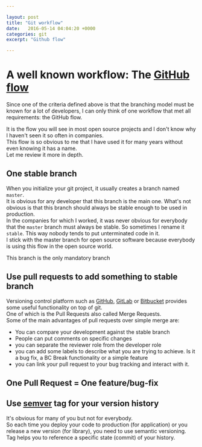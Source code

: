 ```yaml
---

layout: post
title: "Git workflow"
date:   2016-05-14 04:04:20 +0000
categories: git
excerpt: "Github flow"

---
```


# A well known workflow: The [GitHub flow](http://scottchacon.com/2011/08/31/github-flow.html)

Since one of the criteria defined above is that the branching model must
be known for a lot of developers,
I can only think of one workflow that met all requirements: the GitHub
flow.

It is the flow you will see in most open source projects and I don't
know why I haven't seen it so often in companies.  
This flow is so obvious to me that I have used it for many years without
even knowing it has a name.  
Let me review it more in depth.

## One stable branch

When you initialize your git project, it usually creates a branch named
`master`.  
It is obvious for any developer that this branch is the main one. What's
not obvious is that this branch should always be stable enough to be
used in production.  
In the companies for which I worked, it was never obvious for everybody
that the `master` branch must always be stable. So sometimes I rename it
`stable`. This way nobody tends to put unterminated code in it.  
I stick with the master branch for open source software because
 everybody is using this flow in the open source world.
 
This branch is the only mandatory branch

## Use pull requests to add something to stable branch

Versioning control platform such as [GitHub](httpd://github.com/),
[GitLab](https://about.gitlab.com/) or [Bitbucket](https://bitbucket.org/)
provides some useful functionality on top of git.  
One of which is the Pull Requests also called Merge Requests.  
Some of the main advantages of pull requests over simple merge are:
- You can compare your development against the stable branch
- People can put comments on specific changes
- you can separate the reviewer role from the developer role
- you can add some labels to describe what you are trying to achieve.
Is it a bug fix, a BC Break functionality or a simple feature
- you can link your pull request to your bug tracking and interact with
it.

## One Pull Request = One feature/bug-fix



## Use [semver](http://semver.org/) tag for your version history 

It's obvious for many of you but not for everybody.  
So each time you deploy your code to production (for application) or you release a new version (for library), you need to use semantic versioning.  
Tag helps you to reference a specific state (commit) of your history.

